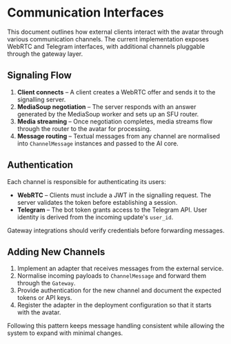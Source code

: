 # Communication Interfaces

This document outlines how external clients interact with the avatar through
various communication channels. The current implementation exposes WebRTC and
Telegram interfaces, with additional channels pluggable through the gateway
layer.

## Signaling Flow

1. **Client connects** – A client creates a WebRTC offer and sends it to the
   signalling server.
2. **MediaSoup negotiation** – The server responds with an answer generated by
   the MediaSoup worker and sets up an SFU router.
3. **Media streaming** – Once negotiation completes, media streams flow through
   the router to the avatar for processing.
4. **Message routing** – Textual messages from any channel are normalised into
   `ChannelMessage` instances and passed to the AI core.

## Authentication

Each channel is responsible for authenticating its users:

- **WebRTC** – Clients must include a JWT in the signalling request. The server
  validates the token before establishing a session.
- **Telegram** – The bot token grants access to the Telegram API. User identity
  is derived from the incoming update's `user_id`.

Gateway integrations should verify credentials before forwarding messages.

## Adding New Channels

1. Implement an adapter that receives messages from the external service.
2. Normalise incoming payloads to `ChannelMessage` and forward them through the
   `Gateway`.
3. Provide authentication for the new channel and document the expected tokens
   or API keys.
4. Register the adapter in the deployment configuration so that it starts with
   the avatar.

Following this pattern keeps message handling consistent while allowing the
system to expand with minimal changes.
